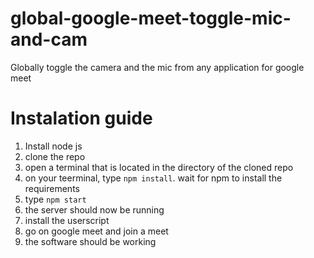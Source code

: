 # global-google-meet-toggle-mic-and-cam
Globally toggle the camera and the mic from any application for google meet
# Instalation guide
1. Install node js
2. clone the repo
3. open a terminal that is located in the directory  of the cloned repo
4. on your teerminal, type `npm install`. wait for npm to install the requirements
5. type `npm start`
6. the server should now be running
7. install the userscript
8. go on google meet and join a meet
9. the software should be working
